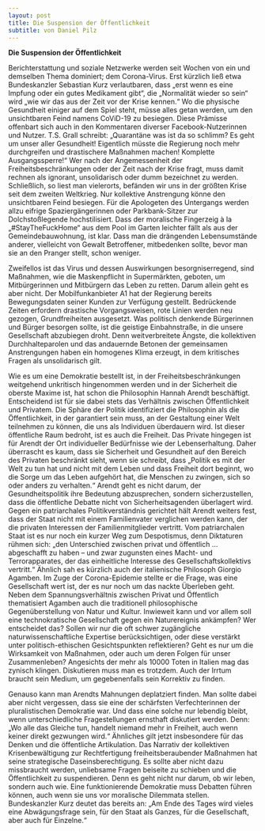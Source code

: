 ```yaml
---
layout: post
title: Die Suspension der Öffentlichkeit
subtitle: von Daniel Pilz
---
```


<b>Die Suspension der Öffentlichkeit</b>

Berichterstattung und soziale Netzwerke werden seit Wochen von ein und demselben Thema dominiert; dem Corona-Virus. Erst kürzlich ließ etwa Bundeskanzler Sebastian Kurz verlautbaren, dass „erst wenn es eine Impfung oder ein gutes Medikament gibt“, die „Normalität wieder so sein“ wird „wie wir das aus der Zeit vor der Krise kennen.“  Wo die physische Gesundheit einiger auf dem Spiel steht, müsse alles getan werden, um den unsichtbaren Feind namens CoViD-19 zu besiegen. Diese Prämisse offenbart sich auch in den Kommentaren diverser Facebook-Nutzerinnen und Nutzer. T.S. Grall schreibt: „Quarantäne was ist da so schlimm? Es geht um unser aller Gesundheit! Eigentlich müsste die Regierung noch mehr durchgreifen und drastischere Maßnahmen machen! Komplette Ausgangssperre!“ Wer nach der Angemessenheit der Freiheitsbeschränkungen oder der Zeit nach der Krise fragt, muss damit rechnen als ignorant, unsolidarisch oder dumm bezeichnet zu werden. Schließlich, so liest man vielerorts, befänden wir uns in der größten Krise seit dem zweiten Weltkrieg. Nur kollektive Anstrengung könne den unsichtbaren Feind besiegen. Für die Apologeten des Untergangs werden allzu eifrige Spaziergängerinnen oder Parkbank-Sitzer zur Dolchstoßlegende hochstilisiert. Dass der moralische Fingerzeig à la „#StayTheFuckHome“ aus dem Pool im Garten leichter fällt als aus der Gemeindebauwohnung, ist klar. Dass man die drängenden Lebensumstände anderer, vielleicht von Gewalt Betroffener, mitbedenken sollte, bevor man sie an den Pranger stellt, schon weniger. 

Zweifellos ist das Virus und dessen Auswirkungen besorgniserregend, sind Maßnahmen, wie die Maskenpflicht in Supermärkten, geboten, um Mitbürgerinnen und Mitbürgern das Leben zu retten. Darum allein geht es aber nicht. Der Mobilfunkanbieter A1 hat der Regierung bereits Bewegungsdaten seiner Kunden zur Verfügung gestellt. Bedrückende Zeiten erfordern drastische Vorgangsweisen, rote Linien werden neu gezogen, Grundfreiheiten ausgesetzt. Was politisch denkende Bürgerinnen und Bürger besorgen sollte, ist die geistige Einbahnstraße, in die unsere Gesellschaft abzubiegen droht. Denn weitverbreitete Ängste, die kollektiven Durchhalteparolen und das andauernde Betonen der gemeinsamen Anstrengungen haben ein homogenes Klima erzeugt, in dem kritisches Fragen als unsolidarisch gilt. 

Wie es um eine Demokratie bestellt ist, in der Freiheitsbeschränkungen weitgehend unkritisch hingenommen werden und in der Sicherheit die oberste Maxime ist, hat schon die Philosophin Hannah Arendt beschäftigt. Entscheidend ist für sie dabei stets das Verhältnis zwischen Öffentlichkeit und Privatem. Die Sphäre der Politik identifiziert die Philosophin als die Öffentlichkeit, in der garantiert sein muss, an der Gestaltung einer Welt teilnehmen zu können, die uns als Individuen überdauern wird. Ist dieser öffentliche Raum bedroht, ist es auch die Freiheit. Das Private hingegen ist für Arendt der Ort individueller Bedürfnisse wie der Lebenserhaltung. Daher überrascht es kaum, dass sie Sicherheit und Gesundheit auf den Bereich des Privaten beschränkt sieht, wenn sie schreibt, dass „Politik es mit der Welt zu tun hat und nicht mit dem Leben und dass Freiheit dort beginnt, wo die Sorge um das Leben aufgehört hat, die Menschen zu zwingen, sich so oder anders zu verhalten.“ Arendt geht es nicht darum, der Gesundheitspolitik ihre Bedeutung abzusprechen, sondern sicherzustellen, dass die öffentliche Debatte nicht von Sicherheitsagenden überlagert wird. Gegen ein patriarchales Politikverständnis gerichtet hält Arendt weiters fest, dass der Staat nicht mit einem Familienvater verglichen werden kann, der die privaten Interessen der Familienmitglieder vertritt. Vom patriarchalen Staat ist es nur noch ein kurzer Weg zum Despotismus, denn Diktaturen rühmen sich: „den Unterschied zwischen privat und öffentlich … abgeschafft zu haben – und zwar zugunsten eines Macht- und Terrorapparates, der das einheitliche Interesse des Gesellschaftskollektivs vertritt.“ Ähnlich sah es kürzlich auch der italienische Philosoph Giorgio Agamben. Im Zuge der Corona-Epidemie stellte er die Frage, was eine Gesellschaft wert ist, der es nur noch um das nackte Überleben geht. Neben dem Spannungsverhältnis zwischen Privat und Öffentlich thematisiert Agamben auch die traditionell philosophische Gegenüberstellung von Natur und Kultur. Inwieweit kann und vor allem soll eine technokratische Gesellschaft gegen ein Naturereignis ankämpfen? Wer entscheidet das? Sollen wir nur die oft schwer zugängliche naturwissenschaftliche Expertise berücksichtigen, oder diese verstärkt unter politisch-ethischen Gesichtspunkten reflektieren? Geht es nur um die Wirksamkeit von Maßnahmen, oder auch um deren Folgen für unser Zusammenleben? Angesichts der mehr als 10000 Toten in Italien mag das zynisch klingen. Diskutieren muss man es trotzdem. Auch der Irrtum braucht sein Medium, um gegebenenfalls sein Korrektiv zu finden.

Genauso kann man Arendts Mahnungen deplatziert finden. Man sollte dabei aber nicht vergessen, dass sie eine der schärfsten Verfechterinnen der pluralistischen Demokratie war. Und dass eine solche nur lebendig bleibt, wenn unterschiedliche Fragestellungen ernsthaft diskutiert werden. Denn: „Wo alle das Gleiche tun, handelt niemand mehr in Freiheit, auch wenn keiner direkt gezwungen wird.“ Ähnliches gilt jetzt insbesondere für das Denken und die öffentliche Artikulation. Das Narrativ der kollektiven Krisenbewältigung zur Rechtfertigung freiheitsberaubender Maßnahmen hat seine strategische Daseinsberechtigung. Es sollte aber nicht dazu missbraucht werden, unliebsame Fragen beiseite zu schieben und die Öffentlichkeit zu suspendieren. Denn es geht nicht nur darum, ob wir leben, sondern auch wie. Eine funktionierende Demokratie muss Debatten führen können, auch wenn sie uns vor moralische Dilemmata stellen. Bundeskanzler Kurz deutet das bereits an: „Am Ende des Tages wird vieles eine Abwägungsfrage sein, für den Staat als Ganzes, für die Gesellschaft, aber auch für Einzelne.“
 



 


